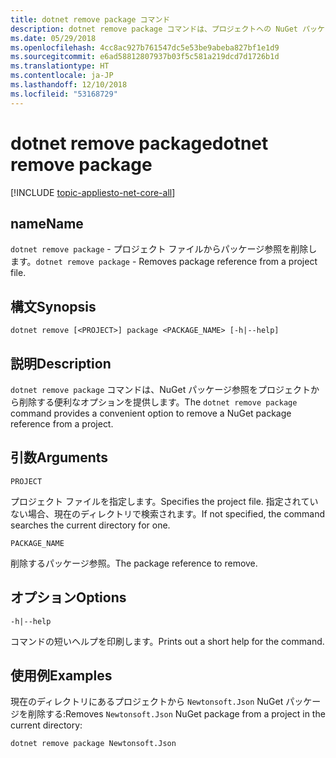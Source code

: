 ```yaml
---
title: dotnet remove package コマンド
description: dotnet remove package コマンドは、プロジェクトへの NuGet パッケージ参照を削除する便利なオプションを提供します。
ms.date: 05/29/2018
ms.openlocfilehash: 4cc8ac927b761547dc5e53be9abeba827bf1e1d9
ms.sourcegitcommit: e6ad58812807937b03f5c581a219dcd7d1726b1d
ms.translationtype: HT
ms.contentlocale: ja-JP
ms.lasthandoff: 12/10/2018
ms.locfileid: "53168729"
---
```

# <a name="dotnet-remove-package"></a><span data-ttu-id="ee23f-103">dotnet remove package</span><span class="sxs-lookup"><span data-stu-id="ee23f-103">dotnet remove package</span></span>

[!INCLUDE [topic-appliesto-net-core-all](../../../includes/topic-appliesto-net-core-all.md)]

## <a name="name"></a><span data-ttu-id="ee23f-104">name</span><span class="sxs-lookup"><span data-stu-id="ee23f-104">Name</span></span>

<span data-ttu-id="ee23f-105">`dotnet remove package` - プロジェクト ファイルからパッケージ参照を削除します。</span><span class="sxs-lookup"><span data-stu-id="ee23f-105">`dotnet remove package` - Removes package reference from a project file.</span></span>

## <a name="synopsis"></a><span data-ttu-id="ee23f-106">構文</span><span class="sxs-lookup"><span data-stu-id="ee23f-106">Synopsis</span></span>

`dotnet remove [<PROJECT>] package <PACKAGE_NAME> [-h|--help]`

## <a name="description"></a><span data-ttu-id="ee23f-107">説明</span><span class="sxs-lookup"><span data-stu-id="ee23f-107">Description</span></span>

<span data-ttu-id="ee23f-108">`dotnet remove package` コマンドは、NuGet パッケージ参照をプロジェクトから削除する便利なオプションを提供します。</span><span class="sxs-lookup"><span data-stu-id="ee23f-108">The `dotnet remove package` command provides a convenient option to remove a NuGet package reference from a project.</span></span>

## <a name="arguments"></a><span data-ttu-id="ee23f-109">引数</span><span class="sxs-lookup"><span data-stu-id="ee23f-109">Arguments</span></span>

`PROJECT`

<span data-ttu-id="ee23f-110">プロジェクト ファイルを指定します。</span><span class="sxs-lookup"><span data-stu-id="ee23f-110">Specifies the project file.</span></span> <span data-ttu-id="ee23f-111">指定されていない場合、現在のディレクトリで検索されます。</span><span class="sxs-lookup"><span data-stu-id="ee23f-111">If not specified, the command searches the current directory for one.</span></span>

`PACKAGE_NAME`

<span data-ttu-id="ee23f-112">削除するパッケージ参照。</span><span class="sxs-lookup"><span data-stu-id="ee23f-112">The package reference to remove.</span></span>

## <a name="options"></a><span data-ttu-id="ee23f-113">オプション</span><span class="sxs-lookup"><span data-stu-id="ee23f-113">Options</span></span>

`-h|--help`

<span data-ttu-id="ee23f-114">コマンドの短いヘルプを印刷します。</span><span class="sxs-lookup"><span data-stu-id="ee23f-114">Prints out a short help for the command.</span></span>

## <a name="examples"></a><span data-ttu-id="ee23f-115">使用例</span><span class="sxs-lookup"><span data-stu-id="ee23f-115">Examples</span></span>

<span data-ttu-id="ee23f-116">現在のディレクトリにあるプロジェクトから `Newtonsoft.Json` NuGet パッケージを削除する:</span><span class="sxs-lookup"><span data-stu-id="ee23f-116">Removes `Newtonsoft.Json` NuGet package from a project in the current directory:</span></span>

`dotnet remove package Newtonsoft.Json`
